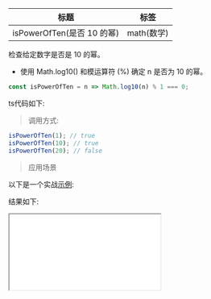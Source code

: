 | 标题                       | 标签       |
| -------------------------- | ---------- |
| isPowerOfTen(是否 10 的幂) | math(数学) |

检查给定数字是否是 10 的幂。

- 使用 Math.log10() 和模运算符 (%) 确定 n 是否为 10 的幂。

```js
const isPowerOfTen = n => Math.log10(n) % 1 === 0;
```

ts代码如下:

<div class="code-editor" data-url="codes/javascript/ts/is-power-of-ten.ts" data-language="typescript"></div>

> 调用方式:

```js
isPowerOfTen(1); // true
isPowerOfTen(10); // true
isPowerOfTen(20); // false
```

> 应用场景

以下是一个实战<a href="codes/javascript/html/is-power-of-ten.html" target="_blank" rel="noopener noreferrer">示例</a>:

<div class="code-editor" data-url="codes/javascript/html/is-power-of-ten.html" data-language="html"></div>

结果如下:

<iframe src="codes/javascript/html/is-power-of-ten.html"></iframe>
